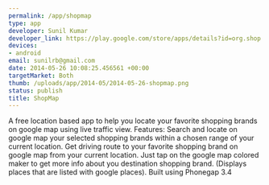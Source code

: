 ```yaml
--- 
permalink: /app/shopmap
type: app
developer: Sunil Kumar
developer_link: https://play.google.com/store/apps/details?id=org.shop.shopmap
devices: 
- android
email: sunilrb@gmail.com
date: 2014-05-26 10:08:25.456561 +00:00
targetMarket: Both
thumb: /uploads/app/2014-05/2014-05-26-shopmap.png
status: publish
title: ShopMap
---
```


A free location based app to help you locate your favorite shopping brands on google map using live traffic view. Features: Search and locate on google map your selected shopping brands within a chosen range of your current location. Get driving route to your favorite shopping brand on google map from your current location. Just tap on the google map colored maker to get more info about you destination shopping brand. (Displays places that are listed with google places). Built using Phonegap 3.4
